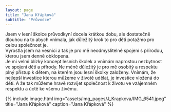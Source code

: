 ```yaml
---
layout: page
title: "Jana Křápková"
subtitle: "Průvodce"
---
```



Jsem v lesní školce průvodkyní docela krátkou dobu, ale dostatečně dlouhou na to abych vnímala, jak důležitý krok to pro děti potažmo pro celou společnost je.   
Vyrostla jsem na vesnici a tak je pro mě neodmyslitelné spojení s přírodou, kterou jsem denně obklopena.   
Je mi velmi blízký koncept lesních školek a vnímám naprostou nezbytnost ve spojení dětí a přírody. Ne méně důležitý je pro mě osobitý a respektu plný přístup k dětem, na kterém jsou lesní školky založeny. Vnímám, že nejlepší investice kterou můžeme v životě udělat, je investice vložená do dětí. A že tak můžeme hravě rozvíjet společnost k životu ve vzájemném respektu a úctě ke všemu živému.




{% include image.html
            img="assets/img_pages/J_Krapkova/IMG_6541.jpeg"
            title="Jana Křápková"
            caption="Jana Křápková" 
            %}
